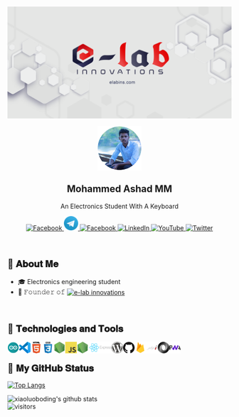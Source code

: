 <img src="https://github.com/e-labInnovations/e-labInnovations/blob/master/banner.png" alt="e-lab innovations Banner">

<p align="center">
 <img width="100px" src="https://github.com/e-labInnovations/e-labInnovations/blob/master/profile_circle.png" align="center" alt="GitHub Readme Stats" />
 <h2 align="center">Mohammed Ashad MM</h2>
 <p align="center">An Electronics Student With A Keyboard</p>
</p>
  <p align="center">
    <a href="https://elabins.com">
      <img alt="Facebook" title="e-lab innovations" height="32" width="32" src="https://raw.githubusercontent.com/e-labInnovations/logo/main/logo.svg">
    </a>
    <a href="https://t.me/elab_innovations">
      <img alt="Facebook" title="Telegram" height="32" width="32" src="https://raw.githubusercontent.com/github/explore/80688e429a7d4ef2fca1e82350fe8e3517d3494d/topics/telegram/telegram.png">
    </a>
    <a href="https://www.facebook.com/mohammedashadmm">
      <img alt="Facebook" title="Facebook" height="32" width="32" src="https://raw.githubusercontent.com/peterthehan/peterthehan/master/assets/facebook.svg">
    </a>
    <a href="https://www.linkedin.com/in/mohammed-ashad">
      <img alt="LinkedIn" title="LinkedIn" height="32" width="32" src="https://raw.githubusercontent.com/peterthehan/peterthehan/master/assets/linkedin.svg">
    </a>
    <a href="https://www.youtube.com/c/elabinnovations/">
      <img alt="YouTube" title="YouTube" height="32" width="32" src="https://raw.githubusercontent.com/peterthehan/peterthehan/master/assets/youtube.svg">
    </a>
    <a href="https://twitter.com/elabinnovations">
      <img alt="Twitter" title="Twitter" height="32" width="32" src="https://raw.githubusercontent.com/peterthehan/peterthehan/master/assets/twitter.svg">
    </a>
  </p>

  <p align="center">
  </p>
  <p align="center">
  </p>
</p>
<br />

## :book: 𝐀𝐛𝐨𝐮𝐭 𝐌𝐞
- 🎓 Electronics engineering student
- 💼 𝙵𝚘𝚞𝚗𝚍𝚎𝚛 𝚘𝚏 [<img src="https://github.com/e-labInnovations/logo/raw/main/e-lab%20logo%20svg-01.svg" height="30em" align="center" alt="e-lab innovations" title="e-lab innovations"/>](https://elabins.com)
<br />

## 🔧 𝐓𝐞𝐜𝐡𝐧𝐨𝐥𝐨𝐠𝐢𝐞𝐬 𝐚𝐧𝐝 𝐓𝐨𝐨𝐥𝐬
<!-- ![Arduino](https://img.shields.io/badge/IDE-Arduino-informational?style=flat&logo=Arduino&logoColor=white&color=blue) -->

<img align="left" alt="Arduino" width="26px" src="https://raw.githubusercontent.com/github/explore/80688e429a7d4ef2fca1e82350fe8e3517d3494d/topics/arduino/arduino.png" />
<img align="left" alt="Visual Studio Code" width="26px" src="https://raw.githubusercontent.com/github/explore/80688e429a7d4ef2fca1e82350fe8e3517d3494d/topics/visual-studio-code/visual-studio-code.png" />
<img align="left" alt="HTML5" width="26px" src="https://raw.githubusercontent.com/github/explore/80688e429a7d4ef2fca1e82350fe8e3517d3494d/topics/html/html.png" />
<img align="left" alt="CSS3" width="26px" src="https://raw.githubusercontent.com/github/explore/80688e429a7d4ef2fca1e82350fe8e3517d3494d/topics/css/css.png" />
<img align="left" alt="Node.js" width="26px" src="https://raw.githubusercontent.com/github/explore/80688e429a7d4ef2fca1e82350fe8e3517d3494d/topics/nodejs/nodejs.png" />
<img align="left" alt="JavaScript" width="26px" src="https://raw.githubusercontent.com/github/explore/80688e429a7d4ef2fca1e82350fe8e3517d3494d/topics/javascript/javascript.png" />
<img align="left" alt="Node.js" width="26px" src="https://raw.githubusercontent.com/github/explore/80688e429a7d4ef2fca1e82350fe8e3517d3494d/topics/nodejs/nodejs.png" />
<img align="left" alt="React" width="26px" src="https://raw.githubusercontent.com/github/explore/80688e429a7d4ef2fca1e82350fe8e3517d3494d/topics/react/react.png" />
<img align="left" alt="Express" width="26px" src="https://raw.githubusercontent.com/github/explore/80688e429a7d4ef2fca1e82350fe8e3517d3494d/topics/express/express.png" />
<img align="left" alt="WordPress" width="26px" src="https://raw.githubusercontent.com/github/explore/80688e429a7d4ef2fca1e82350fe8e3517d3494d/topics/wordpress/wordpress.png" />
<img align="left" alt="GitHub" width="26px" src="https://raw.githubusercontent.com/github/explore/78df643247d429f6cc873026c0622819ad797942/topics/github/github.png" />
<img align="left" alt="Firebase" width="26px" src="https://raw.githubusercontent.com/github/explore/80688e429a7d4ef2fca1e82350fe8e3517d3494d/topics/firebase/firebase.png" />
<img align="left" alt="Jekyll" width="26px" src="https://raw.githubusercontent.com/github/explore/80688e429a7d4ef2fca1e82350fe8e3517d3494d/topics/jekyll/jekyll.png" />
<img align="left" alt="JSON" width="26px" src="https://raw.githubusercontent.com/github/explore/80688e429a7d4ef2fca1e82350fe8e3517d3494d/topics/json/json.png" />
<img align="left" alt="PWA" width="26px" src="https://raw.githubusercontent.com/github/explore/80688e429a7d4ef2fca1e82350fe8e3517d3494d/topics/pwa/pwa.png" />
<br />

## 🔔 𝐌𝐲 𝐆𝐢𝐭𝐇𝐮𝐛 𝐒𝐭𝐚𝐭𝐮𝐬
[![Top Langs](https://github-readme-stats.vercel.app/api/top-langs/?username=e-labinnovations&layout=compact)](https://github.com/anuraghazra/github-readme-stats)

![xiaoluoboding's github stats](https://github-readme-stats.vercel.app/api?username=e-labinnovations&show_icons=true&theme=dracula)
<br />
![visitors](https://visitor-badge-reloaded.herokuapp.com/badge?page_id=e-labInnovations&color=2088FF)
